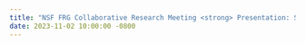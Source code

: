 ```yaml
---
title: "NSF FRG Collaborative Research Meeting <strong> Presentation: Spatio-Temporal Analysis of Brain Imaging </strong>"
date: 2023-11-02 10:00:00 -0800
---
```

